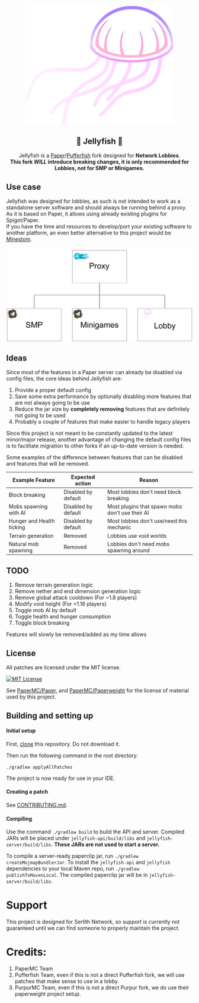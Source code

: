 <div align="center">

<a href="https://serlith.net">
  <img src="assets/jellyfish_logo.svg" alt="Jellyfish" width="400">
</a>

## 🪼 Jellyfish 🪼
Jellyfish is a [Paper](https://github.com/PaperMC/Paper)/[Pufferfish](https://github.com/pufferfish-gg/Pufferfish/) fork designed for **Network Lobbies**. \
**This fork _WILL_ introduce breaking changes, it is only recommended for Lobbies, not for SMP or Minigames.**

</div>

## Use case
Jellyfish was designed for lobbies, as such is not intended to work as a standalone server software and should always be running behind a proxy. \
As it is based on Paper, it allows using already existing plugins for Spigot/Paper. \
If you have the time and resources to develop/port your existing software to another platform, an even better alternative to this project would be [Minestom](https://minestom.net/).

<div align="center">
<img src="assets/jellyfish_architecture.png" alt="architecture" width="500">
</div>

## Ideas
Since most of the features in a Paper server can already be disabled via config files, the core ideas behind Jellyfish are:
1. Provide a proper default config
2. Save some extra performance by optionally disabling more features that are not always going to be use
3. Reduce the jar size by **completely removing** features that are definitely not going to be used
4. Probably a couple of features that make easier to handle legacy players

Since this project is not meant to be constantly updated to the latest minor/major release, another advantage of changing the default config files is to facilitate migration to other forks if an up-to-date version is needed.

Some examples of the difference between features that can be disabled and features that will be removed.

| Example Feature           | Expected action     | Reason                                          |
|---------------------------|---------------------|-------------------------------------------------|
| Block breaking            | Disabled by default | Most lobbies don't need block breaking          |
| Mobs spawning with AI     | Disabled by default | Most plugins that spawn mobs don't use their AI |
| Hunger and Health ticking | Disabled by default | Most lobbies don't use/need this mechanic       |
| Terrain generation        | Removed             | Lobbies use void worlds                         |
| Natural mob spawning      | Removed             | Lobbies don't need mobs spawning around         |

## TODO
1. Remove terrain generation logic
2. Remove nether and end dimension generation logic
3. Remove global attack cooldown (For ~1.8 players)
4. Modify void height (For <1.16 players)
5. Toggle mob AI by default
6. Toggle health and hunger consumption
7. Toggle block breaking

Features will slowly be removed/added as my time allows

## License
All patches are licensed under the MIT license.

[![MIT License](https://img.shields.io/github/license/PurpurMC/Purpur?&logo=github)](LICENSE)

See [PaperMC/Paper](https://github.com/PaperMC/Paper), and [PaperMC/Paperweight](https://github.com/PaperMC/paperweight) for the license of material used by this project.

## Building and setting up

#### Initial setup
First, <u>clone</u> this repository. Do not download it.

Then run the following command in the root directory:

```
./gradlew applyAllPatches
```

The project is now ready for use in your IDE.

#### Creating a patch

See [CONTRIBUTING.md](CONTRIBUTING.md).

#### Compiling

Use the command `./gradlew build` to build the API and server. Compiled JARs
will be placed under `jellyfish-api/build/libs` and `jellyfish-server/build/libs`.
**These JARs are not used to start a server.**

To compile a server-ready paperclip jar, run `./gradlew createMojmapBundlerJar`.
To install the `jellyfish-api` and `jellyfish` dependencies to your local Maven repo, run `./gradlew publishToMavenLocal`. The compiled paperclip jar will be in `jellyfish-server/build/libs`.

# Support
This project is designed for Serlith Network, so support is currently not guaranteed until we can find someone to properly maintain the project.

# Credits:

1. PaperMC Team
2. Pufferfish Team, even if this is not a direct Pufferfish fork, we will use patches that make sense to use in a lobby.
3. PurpurMC Team, even if this is not a direct Purpur fork, we do use their paperweight project setup.

